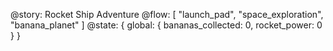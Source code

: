@story: Rocket Ship Adventure
@flow: [
    "launch_pad",
    "space_exploration",
    "banana_planet"
]
@state: {
    global: {
        bananas_collected: 0,
        rocket_power: 0
    }
}